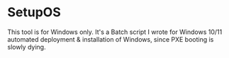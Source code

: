 # SetupOS
This tool is for Windows only. It's a Batch script I wrote for Windows 10/11 automated deployment &amp; installation of Windows, since PXE booting is slowly dying.
